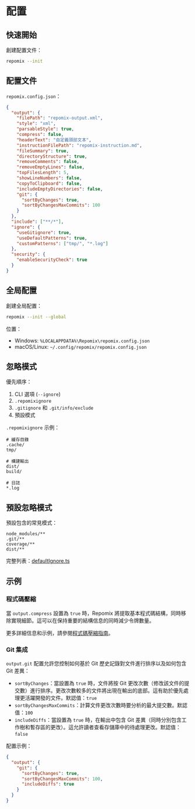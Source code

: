# 配置

## 快速開始

創建配置文件：
```bash
repomix --init
```

## 配置文件

`repomix.config.json`：
```json
{
  "output": {
    "filePath": "repomix-output.xml",
    "style": "xml",
    "parsableStyle": true,
    "compress": false,
    "headerText": "自定義頭部文本",
    "instructionFilePath": "repomix-instruction.md",
    "fileSummary": true,
    "directoryStructure": true,
    "removeComments": false,
    "removeEmptyLines": false,
    "topFilesLength": 5,
    "showLineNumbers": false,
    "copyToClipboard": false,
    "includeEmptyDirectories": false,
    "git": {
      "sortByChanges": true,
      "sortByChangesMaxCommits": 100
    }
  },
  "include": ["**/*"],
  "ignore": {
    "useGitignore": true,
    "useDefaultPatterns": true,
    "customPatterns": ["tmp/", "*.log"]
  },
  "security": {
    "enableSecurityCheck": true
  }
}
```

## 全局配置

創建全局配置：
```bash
repomix --init --global
```

位置：
- Windows: `%LOCALAPPDATA%\Repomix\repomix.config.json`
- macOS/Linux: `~/.config/repomix/repomix.config.json`

## 忽略模式

優先順序：
1. CLI 選項 (`--ignore`)
2. `.repomixignore`
3. `.gitignore` 和 `.git/info/exclude`
4. 預設模式

`.repomixignore` 示例：
```text
# 緩存目錄
.cache/
tmp/

# 構建輸出
dist/
build/

# 日誌
*.log
```

## 預設忽略模式

預設包含的常見模式：
```text
node_modules/**
.git/**
coverage/**
dist/**
```

完整列表：[defaultIgnore.ts](https://github.com/yamadashy/repomix/blob/main/src/config/defaultIgnore.ts)

## 示例

### 程式碼壓縮

當 `output.compress` 設置為 `true` 時，Repomix 將提取基本程式碼結構，同時移除實現細節。這可以在保持重要的結構信息的同時減少令牌數量。

更多詳細信息和示例，請參閱[程式碼壓縮指南](code-compress)。

### Git 集成

`output.git` 配置允許您控制如何基於 Git 歷史記錄對文件進行排序以及如何包含 Git 差異：

- `sortByChanges`：當設置為 `true` 時，文件將按 Git 更改次數（修改該文件的提交數）進行排序。更改次數較多的文件將出現在輸出的底部。這有助於優先處理更活躍開發的文件。默認值：`true`
- `sortByChangesMaxCommits`：計算文件更改次數時要分析的最大提交數。默認值：`100`
- `includeDiffs`：當設置為 `true` 時，在輸出中包含 Git 差異（同時分別包含工作樹和暫存區的更改）。這允許讀者查看存儲庫中的待處理更改。默認值：`false`

配置示例：
```json
{
  "output": {
    "git": {
      "sortByChanges": true,
      "sortByChangesMaxCommits": 100,
      "includeDiffs": true
    }
  }
}
```
